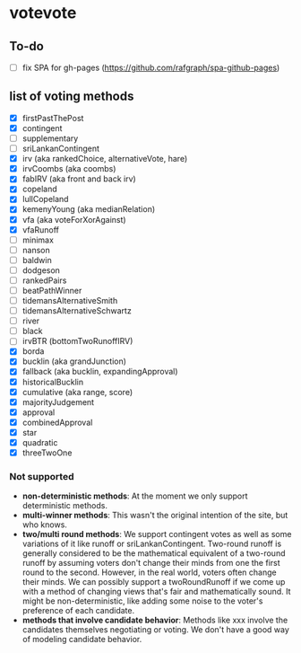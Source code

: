 # votevote

## To-do
 - [ ] fix SPA for gh-pages (https://github.com/rafgraph/spa-github-pages) 

## list of voting methods
 - [x] firstPastThePost
 - [x] contingent
 - [ ] supplementary
 - [ ] sriLankanContingent 
 - [x] irv (aka rankedChoice, alternativeVote, hare)
 - [x] irvCoombs (aka coombs)
 - [x] fabIRV (aka front and back irv)
 - [x] copeland
 - [x] lullCopeland
 - [x] kemenyYoung (aka medianRelation)
 - [x] vfa (aka voteForXorAgainst)
 - [x] vfaRunoff 
 - [ ] minimax
 - [ ] nanson
 - [ ] baldwin
 - [ ] dodgeson
 - [ ] rankedPairs
 - [ ] beatPathWinner
 - [ ] tidemansAlternativeSmith
 - [ ] tidemansAlternativeSchwartz
 - [ ] river
 - [ ] black
 - [ ] irvBTR (bottomTwoRunoffIRV)
 - [x] borda
 - [x] bucklin (aka grandJunction)
 - [x] fallback (aka bucklin, expandingApproval)
 - [x] historicalBucklin
 - [x] cumulative (aka range, score)
 - [x] majorityJudgement
 - [x] approval
 - [x] combinedApproval
 - [x] star
 - [x] quadratic
 - [x] threeTwoOne

### Not supported
 - **non-deterministic methods**: At the moment we only support deterministic methods.
 - **multi-winner methods**: This wasn't the original intention of the site, but who knows.
 - **two/multi round methods**: We support contingent votes as well as some variations of it like runoff or sriLankanContingent. Two-round runoff is generally considered to be the mathematical equivalent of a two-round runoff by assuming voters don't change their minds from one the first round to the second. However, in the real world, voters often change their minds. We can possibly support a twoRoundRunoff if we come up with a method of changing views that's fair and mathematically sound. It might be non-deterministic, like adding some noise to the voter's preference of each candidate.
 - **methods that involve candidate behavior**: Methods like xxx involve the candidates themselves negotiating or voting. We don't have a good way of modeling candidate behavior.
